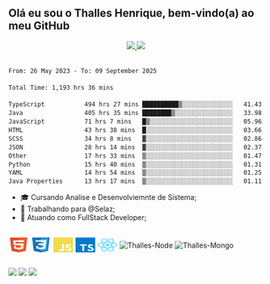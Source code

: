 ## Olá eu sou o Thalles Henrique, bem-vindo(a) ao meu GitHub

<div align="center">
  <a href="https://github.com/Thalles-HsA">
  <img height="180em" src="https://github-readme-stats.vercel.app/api?username=Thalles-HsA&show_icons=true&theme=radical&include_all_commits=true&count_private=true"/>
  <img height="180em" src="https://github-readme-stats.vercel.app/api/top-langs/?username=Thalles-HsA&exclude_repo=github-readme-stats,Pong,Freeway-JS&langs_count=5&theme=radical"/>
</div><br>
  
  <!--START_SECTION:waka-->

```txt
From: 26 May 2023 - To: 09 September 2025

Total Time: 1,193 hrs 36 mins

TypeScript           494 hrs 27 mins ██████████▒░░░░░░░░░░░░░░   41.43 %
Java                 405 hrs 35 mins ████████▒░░░░░░░░░░░░░░░░   33.98 %
JavaScript           71 hrs 7 mins   █▒░░░░░░░░░░░░░░░░░░░░░░░   05.96 %
HTML                 43 hrs 38 mins  █░░░░░░░░░░░░░░░░░░░░░░░░   03.66 %
SCSS                 34 hrs 8 mins   ▓░░░░░░░░░░░░░░░░░░░░░░░░   02.86 %
JSON                 28 hrs 14 mins  ▓░░░░░░░░░░░░░░░░░░░░░░░░   02.37 %
Other                17 hrs 33 mins  ▒░░░░░░░░░░░░░░░░░░░░░░░░   01.47 %
Python               15 hrs 40 mins  ▒░░░░░░░░░░░░░░░░░░░░░░░░   01.31 %
YAML                 14 hrs 54 mins  ▒░░░░░░░░░░░░░░░░░░░░░░░░   01.25 %
Java Properties      13 hrs 17 mins  ▒░░░░░░░░░░░░░░░░░░░░░░░░   01.11 %
```

<!--END_SECTION:waka-->

  - 🎓 Cursando Analise e Desenvolviemnte de Sistema;
  - 🌱 Trabalhando para @Selaz;
  - 🎯 Atuando como FullStack Developer;
 
<div style="display: inline_block"><br>
  <img align="center" alt="Thalles-HTML" height="30" width="40" src="https://raw.githubusercontent.com/devicons/devicon/master/icons/html5/html5-original.svg">
  <img align="center" alt="Thalles-CSS" height="30" width="40" src="https://raw.githubusercontent.com/devicons/devicon/master/icons/css3/css3-original.svg">
  <img align="center" alt="Thalles-Js" height="30" width="40" src="https://raw.githubusercontent.com/devicons/devicon/master/icons/javascript/javascript-plain.svg">
  <img align="center" alt="Thalles-Ts" height="30" width="40" src="https://raw.githubusercontent.com/devicons/devicon/master/icons/typescript/typescript-plain.svg">
  <img align="center" alt="Thalles-React" height="30" width="40" src="https://raw.githubusercontent.com/devicons/devicon/master/icons/react/react-original.svg">
  <img align="center" alt="Thalles-Node" height="30" width="40" src="https://cdn.jsdelivr.net/gh/devicons/devicon/icons/nodejs/nodejs-original.svg" />
  <img align="center" alt="Thalles-Mongo" height="30" width="40" src="https://cdn.jsdelivr.net/gh/devicons/devicon/icons/mongodb/mongodb-original.svg" />
  
</div>

 ##
  
<div>
  <a href="https://www.linkedin.com/in/thalles-hsa" target="_blank"><img src="https://img.shields.io/badge/-LinkedIn-%230077B5?style=for-the-badge&logo=linkedin&logoColor=white" target="_blank"></a> 
  <a href="https://instagram.com/thalleshsa" target="_blank"><img src="https://img.shields.io/badge/-Instagram-%23E4405F?style=for-the-badge&logo=instagram&logoColor=white" target="_blank"></a>
  <a href = "mailto:thsa.henrique@gmail.com"><img src="https://img.shields.io/badge/-Gmail-%23333?style=for-the-badge&logo=gmail&logoColor=white" target="_blank"></a>
   
</div>
